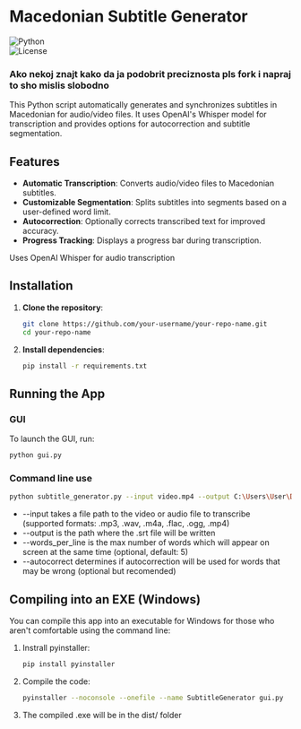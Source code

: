 # Macedonian Subtitle Generator

![Python](https://img.shields.io/badge/Python-3.8%2B-green)  
![License](https://img.shields.io/badge/License-MIT-blue.svg)

### Ako nekoj znajt kako da ja podobrit preciznosta pls fork i napraj to sho mislis slobodno

This Python script automatically generates and synchronizes subtitles in Macedonian for audio/video files. It uses OpenAI's Whisper model for transcription and provides options for autocorrection and subtitle segmentation.

## Features
- **Automatic Transcription**: Converts audio/video files to Macedonian subtitles.
- **Customizable Segmentation**: Splits subtitles into segments based on a user-defined word limit.
- **Autocorrection**: Optionally corrects transcribed text for improved accuracy.
- **Progress Tracking**: Displays a progress bar during transcription.

Uses OpenAI Whisper for audio transcription

## Installation

1. **Clone the repository**:
   ```bash
   git clone https://github.com/your-username/your-repo-name.git
   cd your-repo-name
   ```

2. **Install dependencies**:
   ```bash
   pip install -r requirements.txt
   ```

## Running the App
### GUI
To launch the GUI, run:
   ```bash
   python gui.py
   ```

### Command line use
   ```bash
   python subtitle_generator.py --input video.mp4 --output C:\Users\User\Desktop --words_per_line 5 --autocorrect
   ```
- --input takes a file path to the video or audio file to transcribe (supported formats: .mp3, .wav, .m4a, .flac, .ogg, .mp4)
- --output is the path where the .srt file will be written
- --words_per_line is the max number of words which will appear on screen at the same time (optional, default: 5)
- --autocorrect determines if autocorrection will be used for words that may be wrong (optional but recomended)

## Compiling into an EXE (Windows)
You can compile this app into an executable for Windows for those who aren't comfortable using the command line:

1. Instrall pyinstaller:
   ```bash
   pip install pyinstaller
   ```

2. Compile the code:
   ```bash
   pyinstaller --noconsole --onefile --name SubtitleGenerator gui.py
   ```

3. The compiled .exe will be in the dist/ folder
